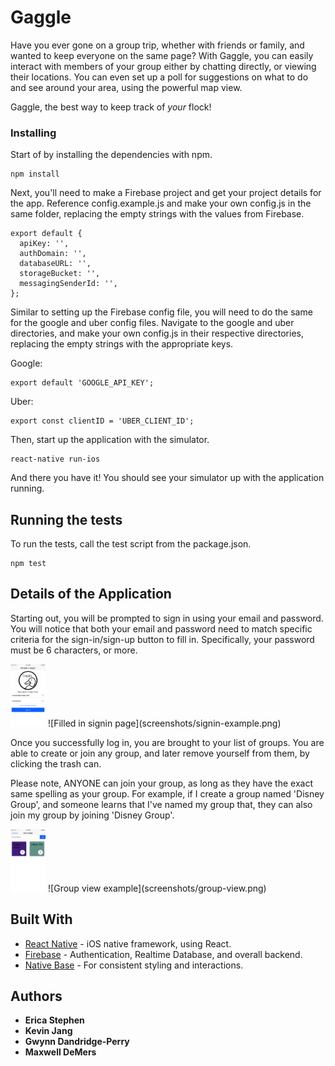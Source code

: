 # Gaggle

Have you ever gone on a group trip, whether with friends or family, and wanted to keep everyone on the same page? With Gaggle, you can easily interact with members of your group either by chatting directly, or viewing their locations. You can even set up a poll for suggestions on what to do and see around your area, using the powerful map view.

Gaggle, the best way to keep track of *your* flock!

### Installing

Start of by installing the dependencies with npm.

```
npm install
```

Next, you'll need to make a Firebase project and get your project details for the app. Reference config.example.js and make your own config.js in the same folder, replacing the empty strings with the values from Firebase.

```
export default {
  apiKey: '',
  authDomain: '',
  databaseURL: '',
  storageBucket: '',
  messagingSenderId: '',
};
```
Similar to setting up the Firebase config file, you will need to do the same for the google and uber config files. Navigate to the google and uber directories, and make your own config.js in their respective directories, replacing the empty strings with the appropriate keys.

Google:
```
export default 'GOOGLE_API_KEY';
```
Uber:
```
export const clientID = 'UBER_CLIENT_ID';
```

Then, start up the application with the simulator.

```
react-native run-ios
```

And there you have it! You should see your simulator up with the application running.

## Running the tests

To run the tests, call the test script from the package.json.

```
npm test
```

## Details of the Application

Starting out, you will be prompted to sign in using your email and password. You will notice that both your email and password need to match specific criteria for the sign-in/sign-up button to fill in. Specifically, your password must be 6 characters, or more.

<img src=screenshots/signin-example.png height=100 />
![Filled in signin page](screenshots/signin-example.png)

Once you successfully log in, you are brought to your list of groups. You are able to create or join any group, and later remove yourself from them, by clicking the trash can. 

Please note, ANYONE can join your group, as long as they have the exact same spelling as your group. For example, if I create a group named 'Disney Group', and someone learns that I've named my group that, they can also join my group by joining 'Disney Group'.

<img src=screenshots/group-view.png height=100 />
![Group view example](screenshots/group-view.png)

## Built With

* [React Native](https://facebook.github.io/react-native/) - iOS native framework, using React.
* [Firebase](https://firebase.google.com/) - Authentication, Realtime Database, and overall backend.
* [Native Base](http://nativebase.io/) - For consistent styling and interactions.

## Authors

* **Erica Stephen**
* **Kevin Jang**
* **Gwynn Dandridge-Perry**
* **Maxwell DeMers**

